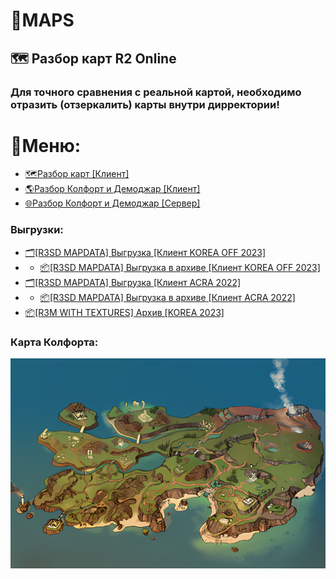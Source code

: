 # 🌄MAPS

## 🗺 Разбор карт R2 Online

### Для точного сравнения с реальной картой, необходимо отразить (отзеркалить) карты внутри дирректории!

# 📜Меню: 

- [🗺️Разбор карт [Клиент]](%5BCLIENT%5D/)
- [🌎Разбор Колфорт и Демоджар [Клиент]](%5BCLIENT%5D/РАЗБОР%20КОЛФОРТ%20%2B%20ДЕМОДЖАР/)
- [🌐Разбор Колфорт и Демоджар [Сервер]](%5BSERVER%5D)
### Выгрузки:
- [🗂️[R3SD MAPDATA] Выгрузка [Клиент KOREA OFF 2023]](xyu)
- - [📦[R3SD MAPDATA] Выгрузка в архиве [Клиент KOREA OFF 2023]](xyu)
- [🗂️[R3SD MAPDATA] Выгрузка [Клиент ACRA 2022]](xyu)
- - [📦[R3SD MAPDATA] Выгрузка в архиве [Клиент ACRA 2022]](xyu)
- [📦[R3M WITH TEXTURES] Архив [KOREA 2023]](xyu)
###
### Карта Колфорта:
![map.png](map.png)
